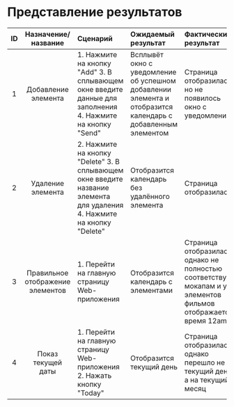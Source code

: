 # Представление результатов

| ID | Назначение/название | Сценарий | Ожидаемый результат | Фактический результат | Оценка |
|:---:|:---:|:---|:---|:---|:---|
| 1 | Добавление элемента | 1. Нажмите на кнопку "Add" 3. В сплывающем окне введите данные для заполнения 4. Нажмите на кнопку "Send" | Всплывёт окно с уведомление об успешном добавлении элемента и отобразится календарь с добавленным элементом | Страница отобразилась, но не появилось окно с уведомлением | Задание выполнено частично |
| 2 | Удаление элемента | 2. Нажмите на кнопку "Delete" 3. В сплывающем окне введите название элемента для удаления 4. Нажмите на кнопку "Delete" |  Отобразится календарь без удалённого элемента | Страница отобразилась | Задание полностью выполнено |
| 3 | Правильное отображение элементов | 1. Перейти на главную страницу Web-приложения |  Отобразится календарь с элементами | Страница  отобразилась, однако не полностью соответствует мокапам и у элементов фильмов отображается время 12am | Задание выполнено частично |
| 4 | Показ текущей даты | 1. Перейти на главную страницу Web-приложения 2. Нажать кнопку "Today" |  Отобразится текущий день | Страница  отобразилась, однако перешло не на текущий день, а на текущий месяц | Задание выполнено частично |
